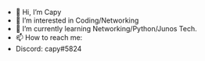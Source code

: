 - 👋 Hi, I’m Capy
- 👀 I’m interested in Coding/Networking
- 🌱 I’m currently learning Networking/Python/Junos Tech.
- 📫 How to reach me:
- Discord: capy#5824

<!---
ffforsythe/ffforsythe is a ✨ special ✨ repository because its `README.md` (this file) appears on your GitHub profile.
You can click the Preview link to take a look at your changes.
--->

